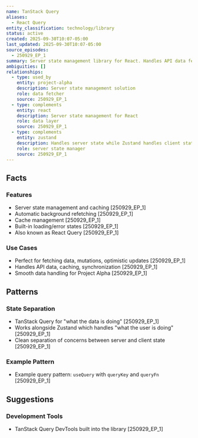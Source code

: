 ```yaml
---
name: TanStack Query
aliases:
  - React Query
entity_classification: technology/library
status: active
created: 2025-09-30T10:07-05:00
last_updated: 2025-09-30T10:07-05:00
source_episodes:
  - 250929_EP_1
summary: Server state management library for React. Handles API data fetching, caching, and synchronization for Project Alpha.
ambiguities: []
relationships:
  - type: used_by
    entity: project-alpha
    description: Server state management solution
    role: data fetcher
    source: 250929_EP_1
  - type: complements
    entity: react
    description: Server state management for React
    role: data layer
    source: 250929_EP_1
  - type: complements
    entity: zustand
    description: Handles server state while Zustand handles client state
    role: server state manager
    source: 250929_EP_1
---
```


## Facts

### Features
- Server state management and caching [250929_EP_1]
- Automatic background refetching [250929_EP_1]
- Cache management [250929_EP_1]
- Built-in loading/error states [250929_EP_1]
- Also known as React Query [250929_EP_1]

### Use Cases
- Perfect for fetching data, mutations, optimistic updates [250929_EP_1]
- Handles API data, caching, synchronization [250929_EP_1]
- Smooth data handling for Project Alpha [250929_EP_1]

## Patterns

### State Separation
- TanStack Query for "what the data is doing" [250929_EP_1]
- Works alongside Zustand which handles "what the user is doing" [250929_EP_1]
- Clean separation of concerns between server and client state [250929_EP_1]

### Example Pattern
- Example query pattern: `useQuery` with `queryKey` and `queryFn` [250929_EP_1]

## Suggestions

### Development Tools
- TanStack Query DevTools built into the library [250929_EP_1]